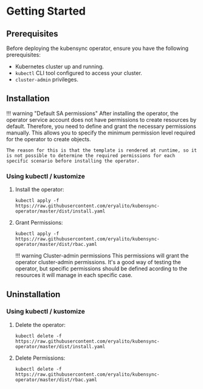 # Getting Started

## Prerequisites

Before deploying the kubensync operator, ensure you have the following prerequisites:

- Kubernetes cluster up and running.
- `kubectl` CLI tool configured to access your cluster.
- `cluster-admin` privileges.

## Installation

!!! warning "Default SA permissions"
    After installing the operator, the operator service account does not have permissions to create resources by default. Therefore, you need to define and grant the necessary permissions manually. This allows you to specify the minimum permission level required for the operator to create objects.

    The reason for this is that the template is rendered at runtime, so it is not possible to determine the required permissions for each specific scenario before installing the operator.

### Using kubectl / kustomize

1. Install the operator:
    ```{ .bash } 
    kubectl apply -f https://raw.githubusercontent.com/eryalito/kubensync-operator/master/dist/install.yaml
    ```
2. Grant Permissions: 
    ``` { .bash }
    kubectl apply -f https://raw.githubusercontent.com/eryalito/kubensync-operator/master/dist/rbac.yaml
    ```

    !!! warning Cluster-admin permissions
        This permissions will grant the operator cluster-admin permissions. It's a good way of testing the operator, but specific permissions should be defined acording to the resources it will manage in each specific case.

## Uninstallation

### Using kubectl / kustomize

1. Delete the operator:
    ```{ .bash } 
    kubectl delete -f https://raw.githubusercontent.com/eryalito/kubensync-operator/master/dist/install.yaml
    ```
2. Delete Permissions: 
    ``` { .bash }
    kubectl delete -f https://raw.githubusercontent.com/eryalito/kubensync-operator/master/dist/rbac.yaml
    ```